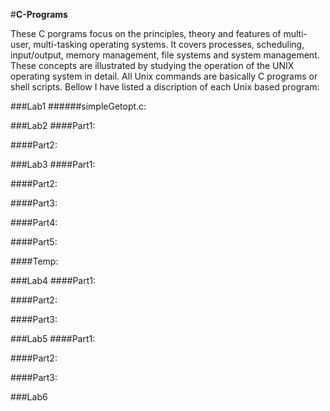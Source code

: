 #**C-Programs**

These C porgrams focus on the principles, theory and features of multi-user, multi-tasking operating systems. It covers processes, scheduling, input/output, memory management, file systems and system management. These concepts are illustrated by studying the operation of the UNIX operating system in detail. All Unix commands are basically C programs or shell scripts. Bellow I have listed a discription of each Unix based program:

###Lab1
######simpleGetopt.c: 


###Lab2
####Part1:

####Part2:


###Lab3
####Part1:

####Part2:

####Part3:

####Part4:

####Part5:

####Temp:


###Lab4
####Part1:

####Part2:

####Part3:


###Lab5
####Part1:

####Part2:

####Part3:


###Lab6


